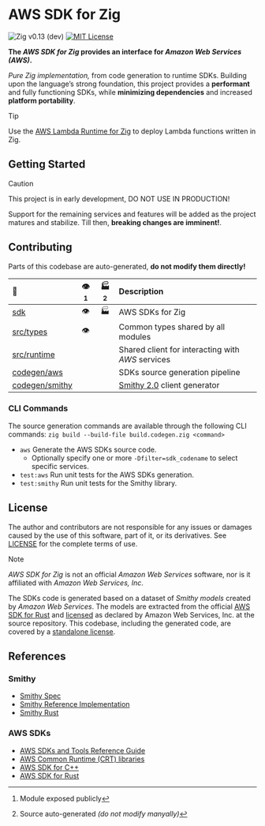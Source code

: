 # AWS SDK for Zig
![Zig v0.13 (dev)](https://img.shields.io/badge/Zig-v0.13_(dev)_-black?logo=zig&logoColor=F7A41D "Zig v0.13 – master branch")
[![MIT License](https://img.shields.io/github/license/by-nir/aws-sdk-zig)](/LICENSE)

**The _AWS SDK for Zig_ provides an interface for _Amazon Web Services (AWS)_.**

_Pure Zig implementation,_ from code generation to runtime SDKs.
Building upon the language’s strong foundation, this project provides a
**performant** and fully functioning SDKs, while **minimizing dependencies** and
increased **platform portability**.

> [!TIP]
> Use the [AWS Lambda Runtime for Zig](https://github.com/by-nir/aws-lambda-zig)
> to deploy Lambda functions written in Zig.

## Getting Started

> [!CAUTION]
> This project is in early development, DO NOT USE IN PRODUCTION!
>
> Support for the remaining services and features will be added as the project
> matures and stabilize. Till then, **breaking changes are imminent!**.

## Contributing

Parts of this codebase are auto-generated, **do not modify them directly!**

| 📁 | 👁️[^1] | 🏭[^2] | Description |
|:-|:-:|:-:|:-|
| [sdk](sdk) | 👁️ | 🏭 | AWS SDKs for Zig |
| [src/types](src/types) | 👁️ | | Common types shared by all modules |
| [src/runtime](src/runtime) | | | Shared client for interacting with _AWS_ services |
| [codegen/aws](codegen) | | | SDKs source generation pipeline |
| [codegen/smithy](codegen/smithy) | | | [Smithy 2.0](https://smithy.io/2.0) client generator |

[^1]: Module exposed publicly
[^2]: Source auto-generated _(do not modify manyally)_

### CLI Commands

The source generation commands are available through the following CLI commands:
```zig build --build-file build.codegen.zig <command>```

- `aws` Generate the AWS SDKs source code.
    - Optionally specify one or more `-Dfilter=sdk_codename` to select specific services.
- `test:aws` Run unit tests for the AWS SDKs generation.
- `test:smithy` Run unit tests for the Smithy library.

## License

The author and contributors are not responsible for any issues or damages caused
by the use of this software, part of it, or its derivatives. See [LICENSE](/LICENSE)
for the complete terms of use.

> [!NOTE]
> _AWS SDK for Zig_ is not an official _Amazon Web Services_ software, nor is it
> affiliated with _Amazon Web Services, Inc_.

The SDKs code is generated based on a dataset of _Smithy models_ created by
_Amazon Web Services_. The models are extracted from the official [AWS SDK for Rust](https://github.com/awslabs/aws-sdk-rust)
and [licensed](https://github.com/awslabs/aws-sdk-rust/blob/main/LICENSE) as 
declared by Amazon Web Services, Inc. at the source repository.
This codebase, including the generated code, are covered by a [standalone license](/LICENSE).

## References

### Smithy

- [Smithy Spec](https://smithy.io/2.0/index.html)
- [Smithy Reference Implementation](https://github.com/smithy-lang/smithy)
- [Smithy Rust](https://github.com/smithy-lang/smithy-rs)

### AWS SDKs

- [AWS SDKs and Tools Reference Guide](https://docs.aws.amazon.com/sdkref/latest/guide/overview.html)
- [AWS Common Runtime (CRT) libraries](https://docs.aws.amazon.com/sdkref/latest/guide/common-runtime.html)
- [AWS SDK for C++](https://github.com/aws/aws-sdk-cpp)
- [AWS SDK for Rust](https://github.com/awslabs/aws-sdk-rust)